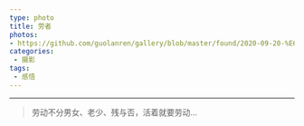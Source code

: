 ```yaml
---
type: photo
title: 劳者
photos:
- https://github.com/guolanren/gallery/blob/master/found/2020-09-20-%E6%84%9F%E6%82%9F-%E5%8A%B3%E8%80%85/%E5%8A%B3%E8%80%85.JPEG?raw=true
categories:
 - 摄影
tags:
 - 感悟
---
```


<!-- more -->

------

> 劳动不分男女、老少、残与否，活着就要劳动...